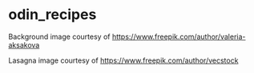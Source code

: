 # odin_recipes

Background image courtesy of https://www.freepik.com/author/valeria-aksakova

Lasagna image courtesy of https://www.freepik.com/author/vecstock

